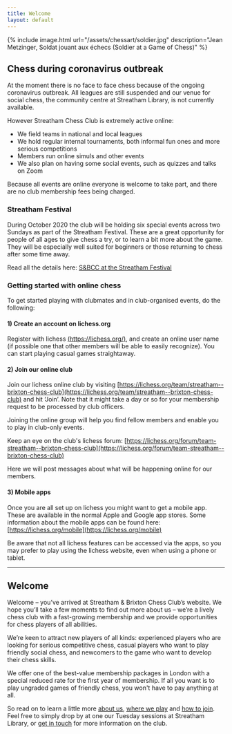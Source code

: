 ```yaml
---
title: Welcome
layout: default
---
```


{% include image.html url="/assets/chessart/soldier.jpg" description="Jean Metzinger, Soldat jouant aux échecs (Soldier at a Game of Chess)" %}

## Chess during coronavirus outbreak

At the moment there is no face to face chess because of the ongoing coronavirus outbreak. All leagues are still suspended and our venue for social chess, the community centre at Streatham Library, is not currently available.

However Streatham Chess Club is extremely active online:

- We field teams in national and local leagues
- We hold regular internal tournaments, both informal fun ones and more serious competitions
- Members run online simuls and other events
- We also plan on having some social events, such as quizzes and talks on Zoom

Because all events are online everyone is welcome to take part, and there are no club membership fees being charged.

### Streatham Festival

During October 2020 the club will be holding six special events across two Sundays as part of the Streatham Festival. These are a great opportunity for people of all ages to give chess a try, or to learn a bit more about the game. They will be especially well suited for beginners or those returning to chess after some time away.

Read all the details here: [S&BCC at the Streatham Festival](http://streathamchess.org/2020/09/08/festival-info.html)

### Getting started with online chess

To get started playing with clubmates and in club-organised events, do the following:

#### 1) Create an account on lichess.org

Register with lichess  [(https://lichess.org/)](https://lichess.org/), and create an online user name (if possible one that other members will be able to easily recognize). You can start playing casual games straightaway. 

#### 2) Join our online club

Join our lichess online club by visiting [https://lichess.org/team/streatham--brixton-chess-club](https://lichess.org/team/streatham--brixton-chess-club) and hit ‘Join’. Note that it might take a day or so for your membership request to be processed by club officers.

Joining the online group will help you find fellow members and enable you to play in club-only events.

Keep an eye on the club's lichess forum: [https://lichess.org/forum/team-streatham--brixton-chess-club](https://lichess.org/forum/team-streatham--brixton-chess-club)

Here we will post messages about what will be happening online for our members.

#### 3) Mobile apps

Once you are all set up on lichess you might want to get a mobile app. These are available in the normal Apple and Google app stores. Some information about the mobile apps can be found here:  [https://lichess.org/mobile](https://lichess.org/mobile)

Be aware that not all lichess features can be accessed via the apps, so you may prefer to play using the lichess website, even when using a phone or tablet.

<hr>

## Welcome

Welcome – you’ve arrived at Streatham & Brixton Chess Club’s website.
We hope you’ll take a few moments to find out more about us – we’re a lively chess club
with a fast-growing membership and we provide opportunities for chess players of all
abilities.

We’re keen to attract new players of all kinds: experienced players who are looking for serious competitive chess,
casual players who want to play friendly social chess, and newcomers to the game who want
to develop their chess skills.

We offer one of the best-value membership packages in London with a special reduced rate
for the first year of membership. If all you want is to play ungraded games of friendly
chess, you won't have to pay anything at all.

So read on to learn a little more [about us](/about/index.html), [where we play](/about/venues.html) and [how to join](/join.html). Feel free to simply drop by at one our Tuesday sessions at Streatham Library, or [get in touch](contact.html) for more information on the club.
<br/>
